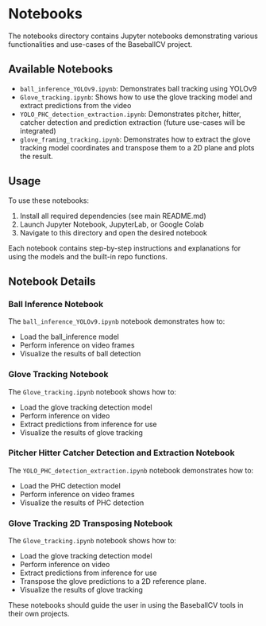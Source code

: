 # Notebooks

The notebooks directory contains Jupyter notebooks demonstrating various functionalities and use-cases of the BaseballCV project.

## Available Notebooks

- `ball_inference_YOLOv9.ipynb`: Demonstrates ball tracking using YOLOv9
- `Glove_tracking.ipynb`: Shows how to use the glove tracking model and extract predictions from the video
- `YOLO_PHC_detection_extraction.ipynb`: Demonstrates pitcher, hitter, catcher detection and prediction extraction (future use-cases will be integrated)
- `glove_framing_tracking.ipynb`: Demonstrates how to extract the glove tracking model coordinates and transpose them to a 2D plane and plots the result.

## Usage

To use these notebooks:

1. Install all required dependencies (see main README.md)
2. Launch Jupyter Notebook, JupyterLab, or Google Colab
3. Navigate to this directory and open the desired notebook

Each notebook contains step-by-step instructions and explanations for using the models and the built-in repo functions.

## Notebook Details

### Ball Inference Notebook

The `ball_inference_YOLOv9.ipynb` notebook demonstrates how to:
- Load the ball_inference model
- Perform inference on video frames
- Visualize the results of ball detection

### Glove Tracking Notebook

The `Glove_tracking.ipynb` notebook shows how to:
- Load the glove tracking detection model
- Perform inference on video
- Extract predictions from inference for use
- Visualize the results of glove tracking

### Pitcher Hitter Catcher Detection and Extraction Notebook

The `YOLO_PHC_detection_extraction.ipynb` notebook demonstrates how to:
- Load the PHC detection model
- Perform inference on video frames
- Visualize the results of PHC detection

### Glove Tracking 2D Transposing Notebook

The `Glove_tracking.ipynb` notebook shows how to:
- Load the glove tracking detection model
- Perform inference on video
- Extract predictions from inference for use
- Transpose the glove predictions to a 2D reference plane.
- Visualize the results of glove tracking

These notebooks should guide the user in using the BaseballCV tools in their own projects.
